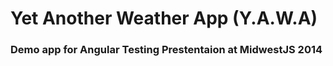 Yet Another Weather App (Y.A.W.A)
====

### Demo app for Angular Testing Prestentaion at MidwestJS 2014



